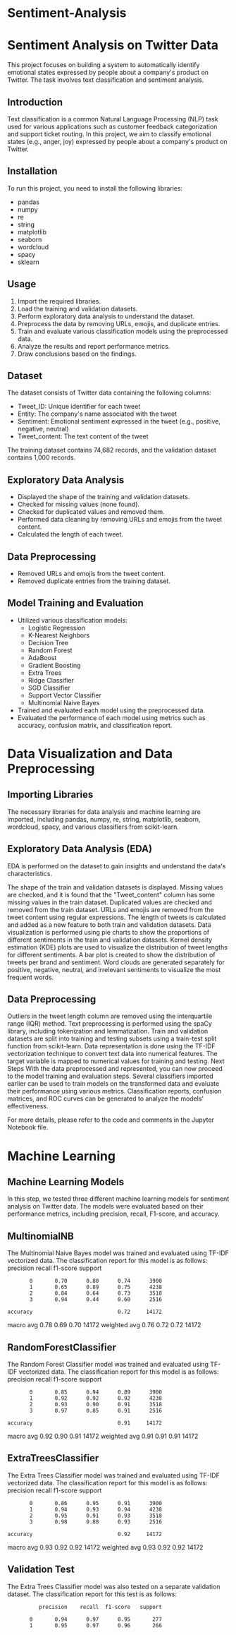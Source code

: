 # Sentiment-Analysis
# Sentiment Analysis on Twitter Data

This project focuses on building a system to automatically identify emotional states expressed by people about a company's product on Twitter. The task involves text classification and sentiment analysis.

## Introduction

Text classification is a common Natural Language Processing (NLP) task used for various applications such as customer feedback categorization and support ticket routing. In this project, we aim to classify emotional states (e.g., anger, joy) expressed by people about a company's product on Twitter.

## Installation

To run this project, you need to install the following libraries:
- pandas
- numpy
- re
- string
- matplotlib
- seaborn
- wordcloud
- spacy
- sklearn

## Usage

1. Import the required libraries.
2. Load the training and validation datasets.
3. Perform exploratory data analysis to understand the dataset.
4. Preprocess the data by removing URLs, emojis, and duplicate entries.
5. Train and evaluate various classification models using the preprocessed data.
6. Analyze the results and report performance metrics.
7. Draw conclusions based on the findings.

## Dataset

The dataset consists of Twitter data containing the following columns:
- Tweet_ID: Unique identifier for each tweet
- Entity: The company's name associated with the tweet
- Sentiment: Emotional sentiment expressed in the tweet (e.g., positive, negative, neutral)
- Tweet_content: The text content of the tweet

The training dataset contains 74,682 records, and the validation dataset contains 1,000 records.

## Exploratory Data Analysis

- Displayed the shape of the training and validation datasets.
- Checked for missing values (none found).
- Checked for duplicated values and removed them.
- Performed data cleaning by removing URLs and emojis from the tweet content.
- Calculated the length of each tweet.

## Data Preprocessing

- Removed URLs and emojis from the tweet content.
- Removed duplicate entries from the training dataset.

## Model Training and Evaluation

- Utilized various classification models:
  - Logistic Regression
  - K-Nearest Neighbors
  - Decision Tree
  - Random Forest
  - AdaBoost
  - Gradient Boosting
  - Extra Trees
  - Ridge Classifier
  - SGD Classifier
  - Support Vector Classifier
  - Multinomial Naive Bayes
- Trained and evaluated each model using the preprocessed data.
- Evaluated the performance of each model using metrics such as accuracy, confusion matrix, and classification report.

# Data Visualization and Data Preprocessing
## Importing Libraries
The necessary libraries for data analysis and machine learning are imported, including pandas, numpy, re, string, matplotlib, seaborn, wordcloud, spacy, and various classifiers from scikit-learn.

## Exploratory Data Analysis (EDA)
EDA is performed on the dataset to gain insights and understand the data's characteristics.

The shape of the train and validation datasets is displayed.
Missing values are checked, and it is found that the "Tweet_content" column has some missing values in the train dataset.
Duplicated values are checked and removed from the train dataset.
URLs and emojis are removed from the tweet content using regular expressions.
The length of tweets is calculated and added as a new feature to both train and validation datasets.
Data visualization is performed using pie charts to show the proportions of different sentiments in the train and validation datasets. Kernel density estimation (KDE) plots are used to visualize the distribution of tweet lengths for different sentiments.
A bar plot is created to show the distribution of tweets per brand and sentiment.
Word clouds are generated separately for positive, negative, neutral, and irrelevant sentiments to visualize the most frequent words.

## Data Preprocessing
Outliers in the tweet length column are removed using the interquartile range (IQR) method.
Text preprocessing is performed using the spaCy library, including tokenization and lemmatization.
Train and validation datasets are split into training and testing subsets using a train-test split function from scikit-learn.
Data representation is done using the TF-IDF vectorization technique to convert text data into numerical features.
The target variable is mapped to numerical values for training and testing.
Next Steps
With the data preprocessed and represented, you can now proceed to the model training and evaluation steps. Several classifiers imported earlier can be used to train models on the transformed data and evaluate their performance using various metrics. Classification reports, confusion matrices, and ROC curves can be generated to analyze the models' effectiveness.

For more details, please refer to the code and comments in the Jupyter Notebook file.

# Machine Learning
## Machine Learning Models
In this step, we tested three different machine learning models for sentiment analysis on Twitter data. The models were evaluated based on their performance metrics, including precision, recall, F1-score, and accuracy.

## MultinomialNB
The Multinomial Naive Bayes model was trained and evaluated using TF-IDF vectorized data. The classification report for this model is as follows:
              precision    recall  f1-score   support

           0       0.70      0.80      0.74      3900
           1       0.65      0.89      0.75      4238
           2       0.84      0.64      0.73      3518
           3       0.94      0.44      0.60      2516

    accuracy                           0.72     14172
   macro avg       0.78      0.69      0.70     14172
weighted avg       0.76      0.72      0.72     14172

## RandomForestClassifier
The Random Forest Classifier model was trained and evaluated using TF-IDF vectorized data. The classification report for this model is as follows:
              precision    recall  f1-score   support

           0       0.85      0.94      0.89      3900
           1       0.92      0.92      0.92      4238
           2       0.93      0.90      0.91      3518
           3       0.97      0.85      0.91      2516

    accuracy                           0.91     14172
   macro avg       0.92      0.90      0.91     14172
weighted avg       0.91      0.91      0.91     14172

## ExtraTreesClassifier
The Extra Trees Classifier model was trained and evaluated using TF-IDF vectorized data. The classification report for this model is as follows:
              precision    recall  f1-score   support

           0       0.86      0.95      0.91      3900
           1       0.94      0.93      0.94      4238
           2       0.95      0.91      0.93      3518
           3       0.98      0.88      0.93      2516

    accuracy                           0.92     14172
   macro avg       0.93      0.92      0.92     14172
weighted avg       0.93      0.92      0.92     14172

## Validation Test
The Extra Trees Classifier model was also tested on a separate validation dataset. The classification report for this test is as follows:

              precision    recall  f1-score   support

           0       0.94      0.97      0.95       277
           1       0.95      0.97      0.96       266
           




















